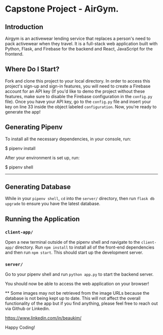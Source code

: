# Capstone Project - AirGym.

## Introduction

Airgym is an activewear lending service that replaces a person's need to pack activewear when they travel. It is a full-stack web application built with Python, Flask, and Firebase for the backend and React, JavaScript for the frontend.

## Where Do I Start?

Fork and clone this project to your local directory. In order to access this project's sign-up and sign-in features, you will need to create a Firebase account for an API key (If you'd like to demo the project without these features, make sure to disable the Firebase configuration in the `config.py` file). Once you have your API key, go to the `config.py` file and insert your key on line 33 inside the object labeled `configuration`. Now, you're ready to generate the app!

## Generating Pipenv

To install all the necessary dependencies, in your console, run:

$ pipenv install

After your environment is set up, run:

$ pipenv shell

***

## Generating Database

While in your `pipenv shell`, `cd` into the `server/` directory, then run `flask db upgrade` to ensure you have the latest database. 

## Running the Application

### `client-app/`

Open a new terminal outside of the pipenv shell and navigate to the `client-app/` directory. Run
`npm install` to install all of the front-end dependencies and then run `npm start`. This should start up the development server.

### `server/`

Go to your pipenv shell and run `python app.py` to start the backend server.

You should now be able to access the web application on your browser! 

** Some images may not be retrieved from the image URLs because the database is not being kept up to date. This will not affect the overall functionality of the app but if you find anything, please feel free to reach out via Github or Linkedin.

https://www.linkedin.com/in/beaukim/

Happy Coding!